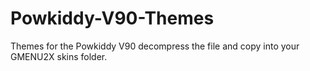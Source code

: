 # Powkiddy-V90-Themes
Themes for the Powkiddy V90
decompress the file and copy into your GMENU2X skins folder.
